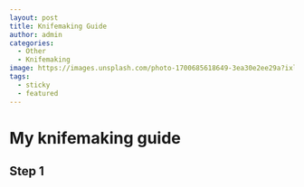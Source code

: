 ```yaml
---
layout: post
title: Knifemaking Guide
author: admin
categories:
  - Other
  - Knifemaking
image: https://images.unsplash.com/photo-1700685618649-3ea30e2ee29a?ixlib=rb-1.2.1&auto=format&fit=crop&w=750&q=80
tags:
  - sticky
  - featured
---
```

# My knifemaking guide

## Step 1

